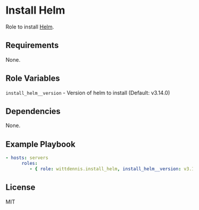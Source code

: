 Install Helm
=========

Role to install [Helm](https://helm.sh/).

Requirements
------------

None.

Role Variables
--------------

`install_helm__version` - Version of helm to install (Default: v3.14.0)

Dependencies
------------

None.

Example Playbook
----------------

```yaml
- hosts: servers
      roles:
         - { role: wittdennis.install_helm, install_helm__version: v3.14.0 }
```

License
-------

MIT

